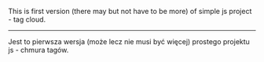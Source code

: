 This is first version (there may but not have to be more) of simple js project - tag cloud.

------------

Jest to pierwsza wersja (może lecz nie musi być więcej) prostego projektu js - chmura tagów.
